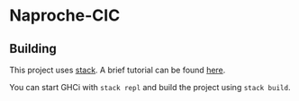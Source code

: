 # Naproche-CIC


## Building

This project uses [stack](http://haskellstack.org/).
A brief tutorial can be found [here](https://seanhess.github.io/2015/08/04/practical-haskell-getting-started.html).

You can start GHCi with `stack repl` and build the project using `stack build`.



